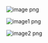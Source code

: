 ![image png](https://user-images.githubusercontent.com/77137326/143386081-b575de24-790f-4211-bda6-5d5d8cfedf4c.jpeg)



![image1 png](https://user-images.githubusercontent.com/77137326/143386116-9c04f4db-a8b7-4d0d-b6b1-bc939ea47c20.jpeg)



![image2 png](https://user-images.githubusercontent.com/77137326/143386151-7dd98e7d-ce2e-4c38-8071-b11ec1807a38.jpeg)


